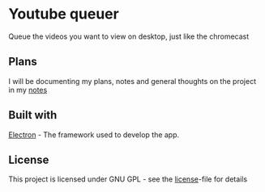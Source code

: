 # Youtube queuer

Queue the videos you want to view on desktop, just like the chromecast

## Plans

I will be documenting my plans, notes and general thoughts on the project in my [notes](notes.md)

## Built with

[Electron](https://electronjs.org) - The framework used to develop the app.

## License

This project is licensed under GNU GPL - see the [license](LICENSE)-file for details
